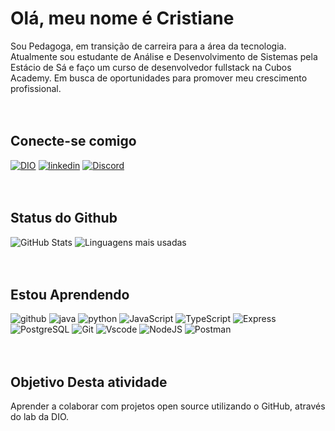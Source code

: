 
# **Olá, meu nome é Cristiane** 

Sou Pedagoga, em transição de carreira para a área da tecnologia. 
Atualmente sou estudante de Análise e Desenvolvimento de Sistemas pela Estácio de Sá e faço um curso de desenvolvedor fullstack na Cubos Academy.
Em busca de oportunidades para promover meu crescimento profissional.  
</br>
</br>

##  **Conecte-se comigo**
[![DIO](https://img.shields.io/badge/X-000?style=for-the-badge&logo=x)](https://www.dio.me/users/crisprogramadora24)
[![linkedin](https://img.shields.io/badge/linkedin-0A66C2?style=for-the-badge&logo=github&&logo=linkedin&logoColor=white_button&width1000px&height=100px)](https://www.linkedin.com/in/cristiane-teixeira-de-castro-de-s%C3%A1-999803152/aa?lipi=urn%3Ali%3Apage%3Ad_flagship3_profile_view_base_contact_details%3BR3oqPbHJTcu1MwHy79CqJA%3D%3D)
	[![Discord](https://img.shields.io/badge/Discord-7289DA?style=for-the-badge&logo=discord&logoColor=white)](https://discord.com/channels/@CRISPROGRAMADORA/)
</br>
</br>
</br>

## **Status do Github** 
![GitHub Stats](https://github-readme-stats.vercel.app/api?username=crisprogramadora&theme=transparent&bg_color=122&border_color=40A5DC&show_icons=true&icon_color=50A5DC&title_color=E94D5F&text_color=EEB)
![Linguagens mais usadas](https://github-readme-stats.vercel.app/api/top-langs/?username=crisprogramadora&theme=transparent&bg_color=122&border_color=40A5DC&show_icons=true&icon_color=50A5DC&title_color=E94D5F&text_color=EEB&layout=compact)
</br>
</br>
</br>

## **Estou Aprendendo**
![github](https://img.shields.io/badge/GitHub-000000?style=for-the-badge&logo=GitHub&logoColor=white)
![java](https://img.shields.io/badge/Java-ED8B00?style=for-the-badge&logo=openjdk&logoColor=white)
![python](https://img.shields.io/badge/python-3670A0?style=for-the-badge&logo=python&logoColor=ffdd54)
![JavaScript](https://img.shields.io/badge/JavaScript-F7DF1E?style=for-the-badge&logo=javascript&logoColor=black)
![TypeScript](https://img.shields.io/badge/TypeScript-007ACC?style=for-the-badge&logo=typescript&logoColor=white)
![Express](https://img.shields.io/badge/express.js-%23404d59.svg?style=for-the-badge&logo=express&logoColor=%2361DAFB)
![PostgreSQL](https://img.shields.io/badge/PostgreSQL-000?style=for-the-badge&logo=postgresql)
![Git](https://img.shields.io/badge/GIT-E44C30?style=for-the-badge&logo=git&logoColor=white)
![Vscode](https://img.shields.io/badge/Vscode-007ACC?style=for-the-badge&logo=visual-studio-code&logoColor=white)
![NodeJS](https://img.shields.io/badge/node.js-6DA55F?style=for-the-badge&logo=node.js&logoColor=white)
![Postman](https://img.shields.io/badge/Postman-FF6C37.svg?style=for-the-badge&logo=Postman&logoColor=white)
</br>
</br>
</br>

## **Objetivo Desta atividade**
Aprender a colaborar com projetos open source utilizando o GitHub, através do lab da DIO.
